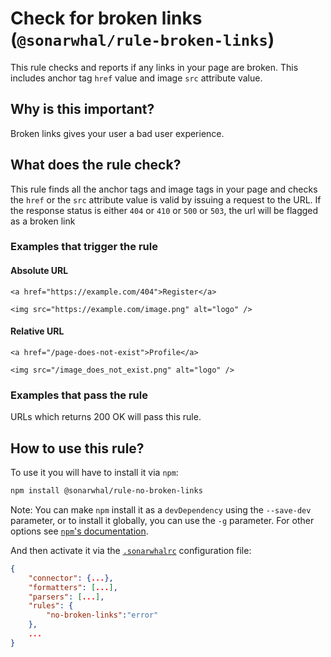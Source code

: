 # Check for broken links (`@sonarwhal/rule-broken-links`)

This rule checks and reports if any links in your page are broken.
This includes anchor tag `href` value and image `src` attribute value.

## Why is this important?

Broken links gives your user a bad user experience.

## What does the rule check?

This rule finds all the anchor tags and image tags in your page and checks
the `href` or the `src` attribute value is valid by issuing a request to
the URL. If the response status is either `404` or `410` or `500` or `503`,
 the url will be flagged as a broken link

### Examples that **trigger** the rule

#### Absolute URL

`<a href="https://example.com/404">Register</a>`

`<img src="https://example.com/image.png" alt="logo" />`

#### Relative URL

`<a href="/page-does-not-exist">Profile</a>`

`<img src="/image_does_not_exist.png" alt="logo" />`

### Examples that **pass** the rule

URLs which returns 200 OK will pass this rule.

## How to use this rule?

To use it you will have to install it via `npm`:

```bash
npm install @sonarwhal/rule-no-broken-links
```

Note: You can make `npm` install it as a `devDependency` using the `--save-dev`
parameter, or to install it globally, you can use the `-g` parameter. For
other options see
[`npm`'s documentation](https://docs.npmjs.com/cli/install).

And then activate it via the [`.sonarwhalrc`][sonarwhalrc]
configuration file:

```json
{
    "connector": {...},
    "formatters": [...],
    "parsers": [...],
    "rules": {
        "no-broken-links":"error"
    },
    ...
}
```

<!-- Link labels: -->

[sonarwhalrc]: https://sonarwhal.com/docs/user-guide/further-configuration/sonarwhalrc-formats/
